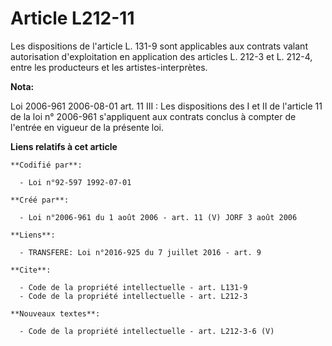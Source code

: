 # Article L212-11

Les dispositions de l'article L. 131-9 sont applicables aux contrats valant autorisation d'exploitation en application des
articles L. 212-3 et L. 212-4, entre les producteurs et les artistes-interprètes.

**Nota:**

Loi 2006-961 2006-08-01 art. 11 III : Les dispositions des I et II de l'article 11 de la loi n° 2006-961 s'appliquent aux
contrats conclus à compter de l'entrée en vigueur de la présente loi.

**Liens relatifs à cet article**

	**Codifié par**:

	  - Loi n°92-597 1992-07-01

	**Créé par**:

	  - Loi n°2006-961 du 1 août 2006 - art. 11 (V) JORF 3 août 2006

	**Liens**:

	  - TRANSFERE: Loi n°2016-925 du 7 juillet 2016 - art. 9

	**Cite**:

	  - Code de la propriété intellectuelle - art. L131-9
	  - Code de la propriété intellectuelle - art. L212-3

	**Nouveaux textes**:

	  - Code de la propriété intellectuelle - art. L212-3-6 (V)
